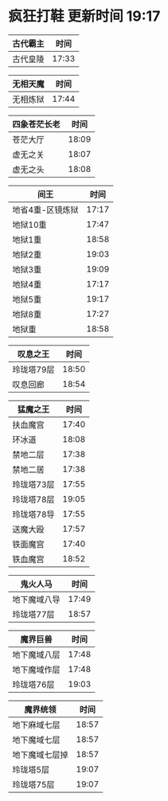 # 疯狂打鞋 更新时间 19:17

| 古代霸主   | 时间    |
|--------|-------|
| 古代皇陵 | 17:33 |

| 无相天魔   | 时间    |
|--------|-------|
| 无相炼狱 | 17:44 |

| 四象苍茫长老   | 时间    |
|--------|-------|
| 苍茫大厅 | 18:09 |
| 虚无之关 | 18:07 |
| 虚无之头 | 18:08 |

| 间王   | 时间    |
|--------|-------|
| 地省4重-区镜炼狱 | 17:17 |
| 地狱10重 | 17:47 |
| 地狱1重 | 18:58 |
| 地狱2重 | 19:03 |
| 地狱3重 | 19:09 |
| 地狱4重 | 17:17 |
| 地狱5重 | 19:17 |
| 地狱8重 | 17:27 |
| 地狱重 | 18:58 |

| 叹息之王   | 时间    |
|--------|-------|
| 玲珑塔79层 | 18:50 |
| 叹息回廊 | 18:54 |

| 猛魔之王   | 时间    |
|--------|-------|
| 扶血魔宫 | 17:40 |
| 环冰道 | 18:08 |
| 禁地二层 | 17:38 |
| 禁地二居 | 17:38 |
| 玲珑塔73层 | 17:55 |
| 玲珑塔78层 | 19:05 |
| 玲珑塔78导 | 17:55 |
| 送魔大殴 | 17:57 |
| 铁面魔宫 | 17:40 |
| 铁血魔宫 | 18:52 |

| 鬼火人马   | 时间    |
|--------|-------|
| 地下魔域八导 | 17:49 |
| 玲珑塔77层 | 18:57 |

| 魔界巨兽   | 时间    |
|--------|-------|
| 地下魔域八层 | 17:48 |
| 地下魔域作层 | 17:48 |
| 玲珑塔76层 | 19:03 |

| 魔界统领   | 时间    |
|--------|-------|
| 地下麻域七层 | 18:57 |
| 地下魔域七层 | 18:57 |
| 地下魔域七层掉 | 18:57 |
| 玲珑塔5层 | 19:07 |
| 玲珑塔75层 | 19:07 |